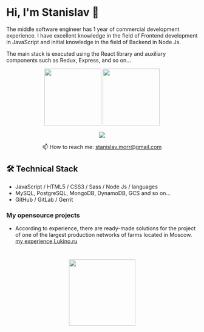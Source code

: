 # Hi, I'm Stanislav 👋
<p>The middle software engineer has 1 year of commercial development experience. I have excellent knowledge in the field of Frontend development in JavaScript and initial knowledge in the field of Backend in Node Js.</p>
<p>
   The main stack is executed using the React library and auxiliary components such as Redux, Express, and so on...</p>

<p align='center'>
   <a href="https://github-readme-stats.vercel.app/api?username=STARGUS&show_icons=true&count_private=true"><img
           height=150
           src="https://github-readme-stats.vercel.app/api?username=STARGUS&show_icons=true&count_private=true"/></a>
   <a href="https://github.com/STARGUS/github-readme-stats"><img height=150
                                                                  src="https://github-readme-stats.vercel.app/api/top-langs/?username=STARGUS&layout=compact"/></a>
</p>

<p align='center'>
   <a href="https://t.me/stivenmorr">
       <img src="https://img.shields.io/badge/Telegram-2CA5E0?style=for-the-badge&logo=telegram&logoColor=white"/>
   </a>
<p align='center'>
   📫  How to reach me: <a href='mailto:stanislav.morr@gmail.com'>stanislav.morr@gmail.com</a>
</p>



## 🛠 Technical Stack


*   JavaScript / HTML5 / CSS3 / Sass / Node Js / languages
*   MySQL, PostgreSQL, MongoDB,  DynamoDB, GCS and so on...
*   GitHub / GitLab / Gerrit

### My opensource projects

* According to experience, there are ready-made solutions for the project of one of the largest production networks of farms located in Moscow. 
<a href="https://lukino.ru">my experience Lukino.ru </a>


<div align="center" style="margin: 40px 0">
   <a href="https://github.com/STARGUS/">
       <img width="175px" src="https://komarev.com/ghpvc/?username=STARGUS&color=DE002D">
   </a>
</div>


